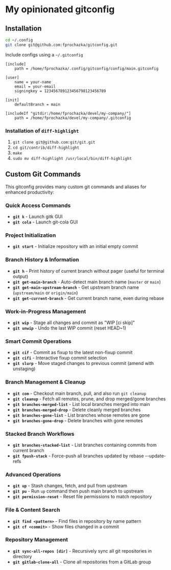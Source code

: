 # My opinionated gitconfig

## Installation

```bash
cd ~/.config
git clone git@github.com:fprochazka/gitconfig.git
```

Include configs using a `~/.gitconfig`

```.gitconfig
[include]
    path = /home/fprochazka/.config/gitconfig/config/main.gitconfig

[user]
    name = your-name
    email = your-email
    signingkey = 123456789123456798123456789

[init]
    defaultBranch = main

[includeIf "gitdir:/home/fprochazka/devel/my-company/"]
    path = /home/fprochazka/devel/my-company/.gitconfig
```

### Installation of `diff-highlight`

1. `git clone git@github.com:git/git.git`
2. `cd git/contrib/diff-highlight`
3. `make`
4. `sudo mv diff-highlight /usr/local/bin/diff-highlight`

## Custom Git Commands

This gitconfig provides many custom git commands and aliases for enhanced productivity:

### Quick Access Commands
- **`git k`** - Launch gitk GUI
- **`git cola`** - Launch git-cola GUI

### Project Initialization
- **`git start`** - Initialize repository with an initial empty commit

### Branch History & Information
- **`git h`** - Print history of current branch without pager (useful for terminal output)
- **`git get-main-branch`** - Auto-detect main branch name (`master` or `main`)
- **`git get-main-upstream-branch`** - Get upstream branch name (`upstream/main` or `origin/main`)
- **`git get-current-branch`** - Get current branch name, even during rebase

### Work-in-Progress Management
- **`git wip`** - Stage all changes and commit as "WIP [ci skip]"
- **`git unwip`** - Undo the last WIP commit (reset HEAD~1)

### Smart Commit Operations
- **`git cif`** - Commit as fixup to the latest non-fixup commit
- **`git cifi`** - Interactive fixup commit selection
- **`git slurp`** - Move staged changes to previous commit (amend with unstaging)

### Branch Management & Cleanup
- **`git com`** - Checkout main branch, pull, and also run `git cleanup`
- **`git cleanup`** - Fetch all remotes, prune, and drop merged/gone branches
- **`git branches-merged-list`** - List local branches merged into main
- **`git branches-merged-drop`** - Delete cleanly merged branches
- **`git branches-gone-list`** - List branches whose remotes are gone
- **`git branches-gone-drop`** - Delete branches with gone remotes

### Stacked Branch Workflows
- **`git branches-stacked-list`** - List branches containing commits from current branch
- **`git fpush-stack`** - Force-push all branches updated by rebase --update-refs

### Advanced Operations
- **`git up`** - Stash changes, fetch, and pull from upstream
- **`git pu`** - Run `up` command then push main branch to upstream
- **`git permission-reset`** - Reset file permissions to match repository

### File & Content Search
- **`git find <pattern>`** - Find files in repository by name pattern
- **`git cf <commit>`** - Show files changed in a commit

### Repository Management
- **`git sync-all-repos [dir]`** - Recursively sync all git repositories in directory
- **`git gitlab-clone-all`** - Clone all repositories from a GitLab group
